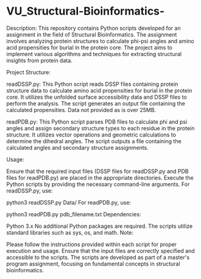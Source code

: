 # VU_Structural-Bioinformatics-

Description:
This repository contains Python scripts developed for an assignment in the field of Structural Bioinformatics. The assignment involves analyzing protein structures to calculate phi-psi angles and amino acid propensities for burial in the protein core. The project aims to implement various algorithms and techniques for extracting structural insights from protein data.

Project Structure:

readDSSP.py: This Python script reads DSSP files containing protein structure data to calculate amino acid propensities for burial in the protein core. It utilizes the unfolded surface accessibility data and DSSP files to perform the analysis. The script generates an output file containing the calculated propensities. Data not provided as is over 25MB.

readPDB.py: This Python script parses PDB files to calculate phi and psi angles and assign secondary structure types to each residue in the protein structure. It utilizes vector operations and geometric calculations to determine the dihedral angles. The script outputs a file containing the calculated angles and secondary structure assignments.

Usage:

Ensure that the required input files (DSSP files for readDSSP.py and PDB files for readPDB.py) are placed in the appropriate directories.
Execute the Python scripts by providing the necessary command-line arguments.
For readDSSP.py, use:

python3 readDSSP.py Data/
For readPDB.py, use:

python3 readPDB.py pdb_filename.txt
Dependencies:

Python 3.x
No additional Python packages are required. The scripts utilize standard libraries such as sys, os, and math.
Note:

Please follow the instructions provided within each script for proper execution and usage.
Ensure that the input files are correctly specified and accessible to the scripts.
The scripts are developed as part of a master's program assignment, focusing on fundamental concepts in structural bioinformatics.
